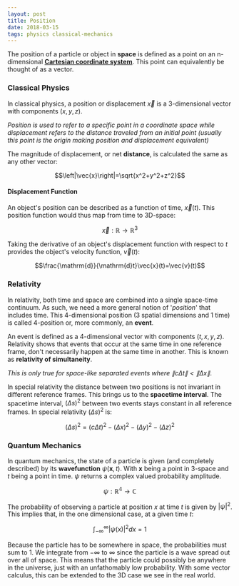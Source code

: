 ```yaml
---
layout: post
title: Position
date: 2018-03-15
tags: physics classical-mechanics
---
```

The position of a particle or object in **space** is defined as a point on an n-dimensional [**Cartesian coordinate system**](/cartesian-product/#coordinates). This point can equivalently be thought of as a vector.

### Classical Physics
In classical physics, a position or displacement $\vec{x}$ is a 3-dimensional vector with components $\left(x,y,z\right)$.

*Position is used to refer to a specific point in a coordinate space while displacement refers to the distance traveled from an initial point (usually this point is the origin making position and displacement equivalent)*

The magnitude of displacement, or net **distance**, is calculated the same as any other vector:

$$\left|\vec{x}\right|=\sqrt{x^2+y^2+z^2}$$

<!--more-->

#### Displacement Function
An object's position can be described as a function of time, $\vec{x}(t)$. This position function would thus map from time to 3D-space:

$$\vec{x}:\mathbb{R}\rightarrow \mathbb{R}^3$$

Taking the derivative of an object's displacement function with respect to $t$ provides the object's velocity function, $\vec{v}(t)$:

$$\frac{\mathrm{d}}{\mathrm{d}t}\vec{x}(t)=\vec{v}(t)$$

<!-- Click [here]() for a list of the repeated time derivatives of displacement. -->

### Relativity
In relativity, both time and space are combined into a single space-time continuum. As such, we need a more general notion of '*position*' that includes time. This 4-dimensional position (3 spatial dimensions and 1 time) is called 4-position or, more commonly, an **event**.

An event is defined as a 4-dimensional vector with components $\left(t,x,y,z\right)$. Relativity shows that events that occur at the same time in one reference frame, don't necessarily happen at the same time in another. This is known as **relativity of simultaneity**.

*This is only true for space-like separated events where $\|c\Delta t\| \lt \|\Delta x\|$*.

In special relativity the distance between two positions is not invariant in different reference frames. This brings us to the **spacetime interval**. The spacetime interval, $(\Delta s)^2$ between two events stays constant in all reference frames. In special relativity $(\Delta s)^2$ is:

$$(\Delta s)^2=(c\Delta t)^2-(\Delta x)^2-(\Delta y)^2-(\Delta z)^2$$

### Quantum Mechanics
In quantum mechanics, the state of a particle is given (and completely described) by its **wavefunction** $\psi(\mathbf{x}, t)$. With $\mathbf{x}$ being a point in 3-space and $t$ being a point in time. $\psi$ returns a complex valued probability amplitude.

$$\psi:\mathbb{R^4}\rightarrow \mathbb{C}$$

The probability of observing a particle at position $x$ at time $t$ is given by $\left \vert \psi \right \vert^2$. This implies that, in the one dimensional case, at a given time $t$:

$$\int_{-\infty}^{\infty}\left | \psi(x) \right |^2 dx=1$$

Because the particle has to be somewhere in space, the probabilities must sum to 1. We integrate from $-\infty$ to $\infty$ since the particle is a wave spread out over all of space. This means that the particle could possibly be anywhere in the universe, just with an unfathomably low probability. With some vector calculus, this can be extended to the 3D case we see in the real world.
